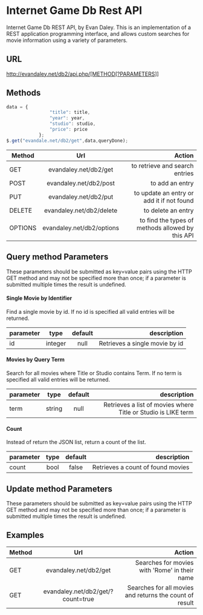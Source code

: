 # Internet Game Db Rest API

Internet Game Db REST API, by Evan Daley. This is an implementation of a REST application programming interface, and allows custom searches for movie information using a variety of parameters. 

## URL 

http://evandaley.net/db2/api.php/[METHOD[?PARAMETERS]]

## Methods
```javascript
data = {
				"title": title,
				"year": year,
				"studio": studio,
				"price": price
			};
$.get("evandale.net/db2/get",data,queryDone);
```
| Method        | Url           | Action  |
| ------------- |:-------------:| -----:|
| GET      | evandaley.net/db2/get | to retrieve and search entries |
| POST      | evandaley.net/db2/post | to add an entry |
| PUT      | evandaley.net/db2/put | to update an entry or add it if not found |
| DELETE      | evandaley.net/db2/delete | to delete an entry |
| OPTIONS      | evandaley.net/db2/options | to find the types of methods allowed by this API |

## Query method Parameters
These parameters should be submitted as key=value pairs using the HTTP GET method and may not be specified more than once; if a parameter is submitted multiple times the result is undefined. 

#### Single Movie by Identifier

Find a single movie by id. If no id is specified all valid entries will be returned.

| parameter        | type           |   default    |  description  |
| ------------- |:-------------:|:-------------:| -----:|
| id      | integer | null | Retrieves a single movie by id |



#### Movies by Query Term
Search for all movies where Title or Studio contains Term. If no term is specified all valid entries will be returned. 

| parameter        | type           |   default    |  description  |
| ------------- |:-------------:|:-------------:| -----:|
| term     | string | null | Retrieves a list of movies where Title or Studio is LIKE term |

#### Count
Instead of return the JSON list, return a count of the list. 

| parameter        | type           |   default    |  description  |
| ------------- |:-------------:|:-------------:| -----:|
| count     | bool | false | Retrieves a count of found movies |


## Update method Parameters
These parameters should be submitted as key=value pairs using the HTTP GET method and may not be specified more than once; if a parameter is submitted multiple times the result is undefined. 


## Examples
| Method        | Url           | Action  |
| ------------- |:-------------:| -----:|
| GET     | evandaley.net/db2/get      |   Searches for movies with 'Rome' in their name |
| GET | evandaley.net/db2/get/?count=true      |    Searches for all movies and returns the count of result |
